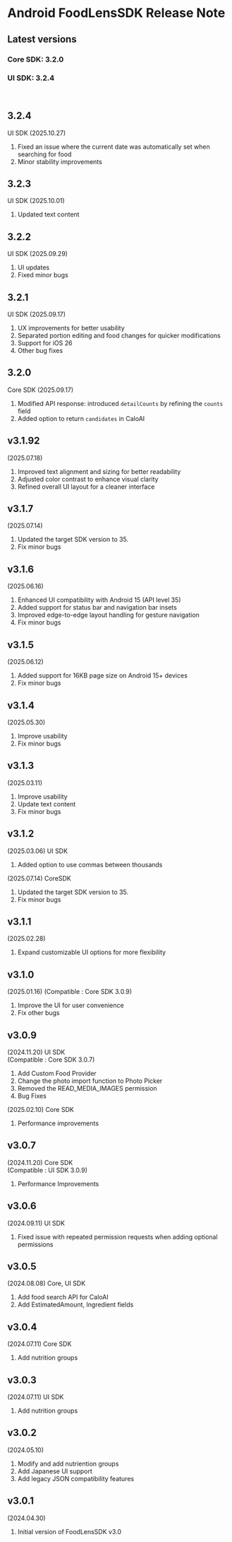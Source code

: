 # Android FoodLensSDK Release Note

## Latest versions
### Core SDK: 3.2.0
### UI SDK: 3.2.4

<br/>

## 3.2.4
UI SDK (2025.10.27)
1.	Fixed an issue where the current date was automatically set when searching for food
2.	Minor stability improvements

## 3.2.3   
UI SDK (2025.10.01)
1. Updated text content 

## 3.2.2   
UI SDK (2025.09.29)
1. UI updates  
2. Fixed minor bugs  

## 3.2.1
UI SDK (2025.09.17)
1. UX improvements for better usability  
2. Separated portion editing and food changes for quicker modifications  
3. Support for iOS 26  
4. Other bug fixes

## 3.2.0
Core SDK (2025.09.17)
1. Modified API response: introduced `detailCounts` by refining the `counts` field  
2. Added option to return `candidates` in CaloAI


## v3.1.92
(2025.07.18)
1. Improved text alignment and sizing for better readability
2. Adjusted color contrast to enhance visual clarity
3. Refined overall UI layout for a cleaner interface

## v3.1.7
(2025.07.14)
1. Updated the target SDK version to 35.
2. Fix minor bugs

## v3.1.6
(2025.06.16)
1. Enhanced UI compatibility with Android 15 (API level 35)  
2. Added support for status bar and navigation bar insets  
3. Improved edge-to-edge layout handling for gesture navigation
4. Fix minor bugs

## v3.1.5
(2025.06.12)
1. Added support for 16KB page size on Android 15+ devices
2. Fix minor bugs

## v3.1.4
(2025.05.30)  
1. Improve usability
2. Fix minor bugs

## v3.1.3
(2025.03.11)  
1. Improve usability  
2. Update text content  
3. Fix minor bugs  

## v3.1.2
(2025.03.06)
UI SDK
1. Added option to use commas between thousands

(2025.07.14)
CoreSDK
1. Updated the target SDK version to 35.
2. Fix minor bugs

## v3.1.1
(2025.02.28)
1. Expand customizable UI options for more flexibility

## v3.1.0
(2025.01.16)
(Compatible : Core SDK 3.0.9)
1. Improve the UI for user convenience
2. Fix other bugs

## v3.0.9
(2024.11.20)
UI SDK   
(Compatible : Core SDK 3.0.7)
1. Add Custom Food Provider
2. Change the photo import function to Photo Picker
3. Removed the READ_MEDIA_IMAGES permission
4. Bug Fixes

(2025.02.10)
Core SDK
1. Performance improvements

## v3.0.7
(2024.11.20)
Core SDK   
(Compatible : UI SDK 3.0.9)
1. Performance Improvements   

## v3.0.6
(2024.09.11)
UI SDK
1. Fixed issue with repeated permission requests when adding optional permissions

## v3.0.5
(2024.08.08)
Core, UI SDK
1. Add food search API for CaloAI
2. Add EstimatedAmount, Ingredient fields

## v3.0.4
(2024.07.11)
Core SDK
1. Add nutrition groups

## v3.0.3
(2024.07.11)
UI SDK
1. Add nutrition groups

## v3.0.2
(2024.05.10)
1. Modify and add nutriention groups
2. Add Japanese UI support
3. Add legacy JSON compatibility features
   
## v3.0.1
(2024.04.30)
1. Initial version of FoodLensSDK v3.0
